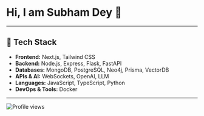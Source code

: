 # Hi, I am Subham Dey 👋

---

## 🚀 Tech Stack
- **Frontend:** Next.js, Tailwind CSS
- **Backend:** Node.js, Express, Flask, FastAPI
- **Databases:** MongoDB, PostgreSQL, Neo4j, Prisma, VectorDB
- **APIs & AI:** WebSockets, OpenAI, LLM
- **Languages:** JavaScript, TypeScript, Python
- **DevOps & Tools:** Docker

---

![Profile views](https://komarev.com/ghpvc/?username=Subham1307&color=blue)


